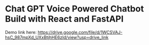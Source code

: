 # Chat GPT Voice Powered Chatbot Build with React and FastAPI
Demo link here: https://drive.google.com/file/d/1WCSVAJ-hsC_987mpXd_UXxBtjhHE6zId/view?usp=drive_link
